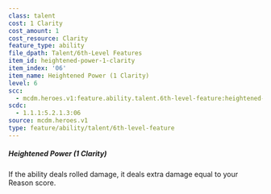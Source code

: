 ```yaml
---
class: talent
cost: 1 Clarity
cost_amount: 1
cost_resource: Clarity
feature_type: ability
file_dpath: Talent/6th-Level Features
item_id: heightened-power-1-clarity
item_index: '06'
item_name: Heightened Power (1 Clarity)
level: 6
scc:
  - mcdm.heroes.v1:feature.ability.talent.6th-level-feature:heightened-power-1-clarity
scdc:
  - 1.1.1:5.2.1.3:06
source: mcdm.heroes.v1
type: feature/ability/talent/6th-level-feature
---
```


##### Heightened Power (1 Clarity)

If the ability deals rolled damage, it deals extra damage equal to your Reason score.
